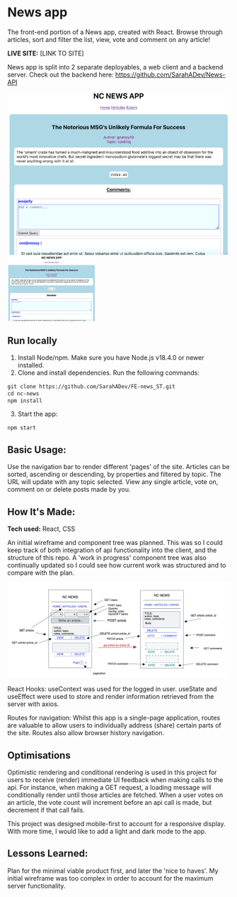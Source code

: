 # News app
The front-end portion of a News app, created with React. 
Browse through articles, sort and filter the list, view, vote and comment on any article!

**LIVE SITE:** [LINK TO SITE]

News app is split into 2 separate deployables, a web client and a backend server. 
Check out the backend here: https://github.com/SarahADev/News-API

![alt tag](./Images/readme_img.png)
<img src="./Images/readme_img.png" alt="Image of news web client" width="200"/>

## Run locally

1. Install Node/npm. Make sure you have Node.js v18.4.0 or newer installed.
2. Clone and install dependencies. Run the following commands:
```
git clone https://github.com/SarahADev/FE-news_ST.git
cd nc-news
npm install
```
3. Start the app:
```
npm start
```
## Basic Usage:

Use the navigation bar to render different 'pages' of the site. Articles can be sorted, ascending or descending, by properties and filtered by topic. The URL will update with any topic selected. 
View any single article, vote on, comment on or delete posts made by you.

## How It's Made:


**Tech used:** React, CSS

An initial wireframe and component tree was planned. This was so I could keep track of both integration of api functionality into the client, and the structure of this repo.
A 'work in progress' component tree was also continually updated so I could see how current work was structured and to compare with the plan.

![alt tag](./Images/wireframe.png)

React Hooks:
useContext was used for the logged in user. useState and useEffect were used to store and render information retrieved from the server with axios.

Routes for navigation:
Whilst this app is a single-page application, routes are valuable to allow users to 
individually address (share) certain parts of the site. Routes also allow browser history navigation.


## Optimisations

Optimistic rendering and conditional rendering is used in this project for users to receive (render) immediate UI feedback when making calls to the api. For instance, when making a GET request, a loading message will conditionally render until those articles are fetched. When a user votes on an article, the vote count will increment before an api call is made, but decrement if that call fails.

This project was designed mobile-first to account for a responsive display.
With more time, I would like to add a light and dark mode to the app.

## Lessons Learned:

Plan for the minimal viable product first, and later the 'nice to haves'. My initial wireframe was too complex in order to account for the maximum server functionality.